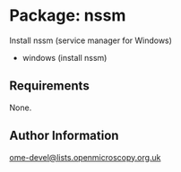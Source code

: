 Package: nssm
==============

Install nssm (service manager for Windows)

- windows (install nssm)

Requirements
------------

None.

Author Information
------------------

ome-devel@lists.openmicroscopy.org.uk
